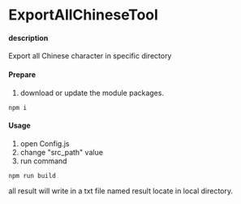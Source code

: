 # ExportAllChineseTool

#### description
Export all Chinese character in specific directory

#### Prepare
1. download or update the module packages.
```
npm i
```

#### Usage
1. open Config.js
2. change "src_path" value
3. run command
```
npm run build
```
all result will write in a txt file named result locate in local directory.